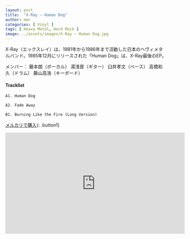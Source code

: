 ```yaml
---
layout: post
title:  "X-Ray – Human Dog"
author: mmr
categories: [ Vinyl ]
tags: [ Heavy Metal, Hard Rock ]
image: ../assets/images/X-Ray – Human Dog.jpg
---
```


X-Ray（エックスレイ）は、1981年から1986年まで活動した日本のヘヴィメタルバンド。1985年12月にリリースされた「Human Dog」は、X-Ray最後のEP。

メンバー：
藤本朗（ボーカル）
湯浅晋（ギター）
臼井孝文（ベース）
高橋和久（ドラム）
藤山高浩（キーボード）

#### Tracklist
```md
A1. Human Dog

A2. Fade Away

B1. Burning Like the Fire (Long Version)
```

[メルカリで購入](https://jp.mercari.com/item/m16707818802?afid=6142608987){: .button1}

<iframe width="560" height="315" src="https://www.youtube.com/embed/2ocH5AikdpE?si=mtP_DziALRHGLUk4" title="YouTube video player" frameborder="0" allow="accelerometer; autoplay; clipboard-write; encrypted-media; gyroscope; picture-in-picture; web-share" referrerpolicy="strict-origin-when-cross-origin" allowfullscreen></iframe>